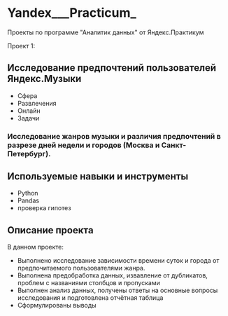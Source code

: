 # Yandex___Practicum_
Проекты по программе "Аналитик данных" от Яндекс.Практикум

Проект 1:

## Исследование предпочтений пользователей Яндекс.Музыки
- Сфера
- Развлечения
- Онлайн
- Задачи
### Исследование жанров музыки и различия предпочтений в разрезе дней недели и городов (Москва и Санкт-Петербург).
## Используемые навыки и инструменты
- Python
- Pandas
- проверка гипотез

## Описание проекта
В данном проекте:

- Выполнено исследование зависимости времени суток и города от предпочитаемого пользователями жанра.
- Выполнена предобработка данных, извавление от дубликатов, проблем с названиями столбцов и пропусками
- Выполнен анализ данных, получены ответы на основные вопросы исследования и подготовлена отчётная таблица
- Сформулированы выводы
